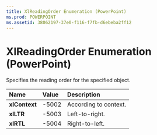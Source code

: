 ```yaml
---
title: XlReadingOrder Enumeration (PowerPoint)
ms.prod: POWERPOINT
ms.assetid: 38062197-37e0-f116-f7fb-d6ebeba2ff12
---
```



# XlReadingOrder Enumeration (PowerPoint)

Specifies the reading order for the specified object.



|**Name**|**Value**|**Description**|
|:-----|:-----|:-----|
|**xlContext**|-5002|According to context.|
|**xlLTR**|-5003|Left-to-right.|
|**xlRTL**|-5004|Right-to-left.|

